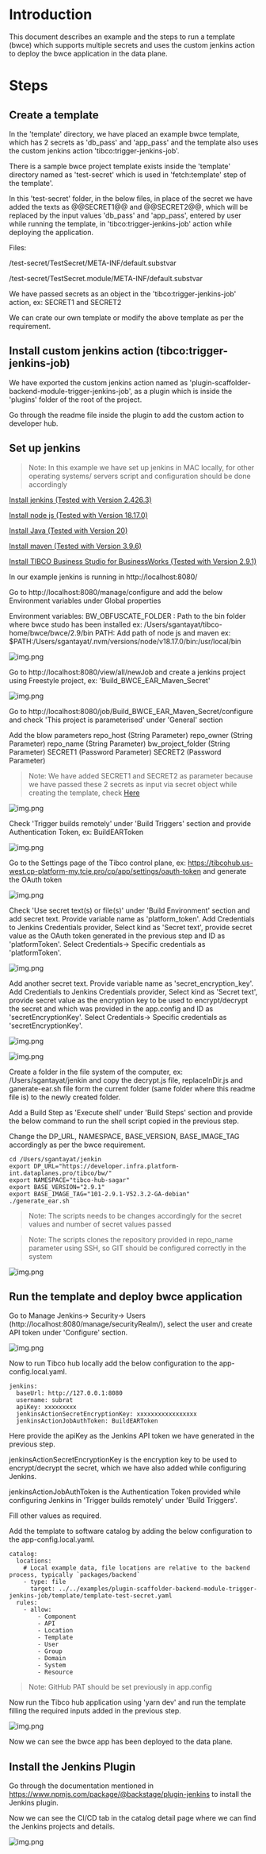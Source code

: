 # Introduction

This document describes an example and the steps to run a template (bwce) which supports multiple secrets and uses the custom jenkins action to deploy the bwce application in the data plane.

# Steps

## Create a template

In the 'template' directory, we have placed an example bwce template, which has 2 secrets as 'db_pass' and 'app_pass' and the template also uses the custom jenkins action 'tibco:trigger-jenkins-job'.

There is a sample bwce project template exists inside the 'template' directory named as 'test-secret' which is used in 'fetch:template' step of the template'.

In this 'test-secret' folder, in the below files, in place of the secret we have added the texts as @@SECRET1@@ and @@SECRET2@@, which will be replaced by the input values 'db_pass' and 'app_pass', entered by user while running the template, in 'tibco:trigger-jenkins-job' action while deploying the application.

Files:

/test-secret/TestSecret/META-INF/default.substvar

/test-secret/TestSecret.module/META-INF/default.substvar

We have passed secrets as an object in the 'tibco:trigger-jenkins-job' action, ex: SECRET1 and SECRET2

We can crate our own template or modify the above template as per the requirement.

## Install custom jenkins action (tibco:trigger-jenkins-job)

We have exported the custom jenkins action named as 'plugin-scaffolder-backend-module-trigger-jenkins-job', as a plugin which is inside the 'plugins' folder of the root of the project.

Go through the readme file inside the plugin to add the custom action to developer hub.

## Set up jenkins

> Note: In this example we have set up jenkins in MAC locally, for other operating systems/ servers script and configuration should be done accordingly

[Install jenkins (Tested with Version 2.426.3)](https://www.jenkins.io/doc/book/installing)

[Install node js (Tested with Version 18.17.0)](https://nodejs.org/en/download)

[Install Java (Tested with Version 20)](https://nodejs.org/en/download)

[Install maven (Tested with Version 3.9.6)](https://maven.apache.org/install.html)

[Install TIBCO Business Studio for BusinessWorks (Tested with Version 2.9.1)](http://reldist.na.tibco.com/package/bwce/2.9.1/V52.3.2-GA)

In our example jenkins is running in http://localhost:8080/

Go to http://localhost:8080/manage/configure and add the below Environment variables under Global properties

Environment variables:
BW_OBFUSCATE_FOLDER : Path to the bin folder where bwce studo has been installed ex: /Users/sgantayat/tibco-home/bwce/bwce/2.9/bin
PATH: Add path of node js and maven ex: $PATH:/Users/sgantayat/.nvm/versions/node/v18.17.0/bin:/usr/local/bin

![img.png](readme_images/img.png)

Go to http://localhost:8080/view/all/newJob and create a jenkins project using Freestyle project, ex: 'Build_BWCE_EAR_Maven_Secret'

![img.png](readme_images/img_1.png)

Go to http://localhost:8080/job/Build_BWCE_EAR_Maven_Secret/configure and check 'This project is parameterised' under 'General' section

Add the blow parameters
repo_host (String Parameter)
repo_owner (String Parameter)
repo_name (String Parameter)
bw_project_folder (String Parameter)
SECRET1 (Password Parameter)
SECRET2 (Password Parameter)

> Note: We have added SECRET1 and SECRET2 as parameter because we have passed these 2 secrets as input via secret object while creating the template, check [Here](#create-a-template)

![img.png](readme_images/img_2.png)

Check 'Trigger builds remotely' under 'Build Triggers' section and provide Authentication Token, ex: BuildEARToken

![img.png](readme_images/img_3.png)

Go to the Settings page of the Tibco control plane, ex: https://tibcohub.us-west.cp-platform-my.tcie.pro/cp/app/settings/oauth-token and generate the OAuth token

![img.png](readme_images/img_4.png)

Check 'Use secret text(s) or file(s)' under 'Build Environment' section and add secret text. Provide variable name as 'platform_token'. Add Credentials to Jenkins Credentials provider, Select kind as 'Secret text', provide secret value as the OAuth token generated in the previous step and ID as 'platformToken'. Select Credentials-> Specific credentials as 'platformToken'.

![img.png](readme_images/img_5.png)

Add another secret text. Provide variable name as 'secret_encryption_key'. Add Credentials to Jenkins Credentials provider, Select kind as 'Secret text', provide secret value as the encryption key to be used to encrypt/decrypt the secret and which was provided in the app.config and ID as 'secretEncryptionKey'. Select Credentials-> Specific credentials as 'secretEncryptionKey'.

![img.png](readme_images/img_6.png)

![img.png](readme_images/img_7.png)

Create a folder in the file system of the computer, ex: /Users/sgantayat/jenkin and copy the decrypt.js file, replaceInDir.js and ganerate-ear.sh file form the current folder (same folder where this readme file is) to the newly created folder.

Add a Build Step as 'Execute shell' under 'Build Steps' section and provide the below command to run the shell script copied in the previous step.

Change the DP_URL, NAMESPACE, BASE_VERSION, BASE_IMAGE_TAG accordingly as per the bwce requirement.

```
cd /Users/sgantayat/jenkin
export DP_URL="https://developer.infra.platform-int.dataplanes.pro/tibco/bw/"
export NAMESPACE="tibco-hub-sagar"
export BASE_VERSION="2.9.1"
export BASE_IMAGE_TAG="101-2.9.1-V52.3.2-GA-debian"
./generate_ear.sh
```

> Note: The scripts needs to be changes accordingly for the secret values and number of secret values passed

> Note: The scripts clones the repository provided in repo_name parameter using SSH, so GIT should be configured correctly in the system

![img.png](readme_images/img_8.png)

## Run the template and deploy bwce application

Go to Manage Jenkins-> Security-> Users (http://localhost:8080/manage/securityRealm/), select the user and create API token under 'Configure' section.

![img.png](readme_images/img_9.png)

Now to run Tibco hub locally add the below configuration to the app-config.local.yaml.

```
jenkins:
  baseUrl: http://127.0.0.1:8080
  username: subrat
  apiKey: xxxxxxxxx
  jenkinsActionSecretEncryptionKey: xxxxxxxxxxxxxxxxx
  jenkinsActionJobAuthToken: BuildEARToken
```

Here provide the apiKey as the Jenkins API token we have generated in the previous step.

jenkinsActionSecretEncryptionKey is the encryption key to be used to encrypt/decrypt the secret, which we have also added while configuring Jenkins.

jenkinsActionJobAuthToken is the Authentication Token provided while configuring Jenkins in 'Trigger builds remotely' under 'Build Triggers'.

Fill other values as required.

Add the template to software catalog by adding the below configuration to the app-config.local.yaml.

```
catalog:
  locations:
    # Local example data, file locations are relative to the backend process, typically `packages/backend`
    - type: file
      target: ../../examples/plugin-scaffolder-backend-module-trigger-jenkins-job/template/template-test-secret.yaml
  rules:
    - allow:
        - Component
        - API
        - Location
        - Template
        - User
        - Group
        - Domain
        - System
        - Resource
```

> Note: GitHub PAT should be set previously in app.config

Now run the Tibco hub application using 'yarn dev' and run the template filling the required inputs added in the previous step.

![img.png](readme_images/img_10.png)

Now we can see the bwce app has been deployed to the data plane.

## Install the Jenkins Plugin

Go through the documentation mentioned in https://www.npmjs.com/package/@backstage/plugin-jenkins to install the Jenkins plugin.

Now we can see the CI/CD tab in the catalog detail page where we can find the Jenkins projects and details.

![img.png](readme_images/img_12.png)
